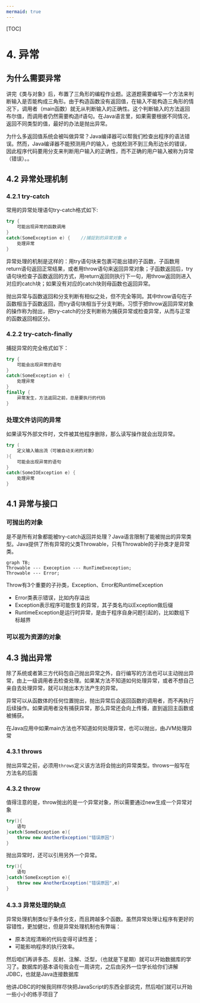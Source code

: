 ```yaml
---
mermaid: true
---
```

[TOC]

# 4. 异常

## 为什么需要异常

讲完《类与对象》后，布置了三角形的编程作业题。这道题需要编写一个方法来判断输入是否能构成三角形。由于构造函数没有返回值，在输入不能构造三角形的情况下，调用者（main函数）就无从判断输入的正确性。这个判断输入的方法返回布尔值，而调用者仍然需要构造if语句。在Java语言里，如果需要根据不同情况，返回不同类型的值，最好的办法是抛出异常。

为什么多返回值系统会被叫做异常？Java编译器可以帮我们检查出程序的语法错误。然而，Java编译器不能预测用户的输入，也就检测不到三角形边长的错误，因此程序代码要用分支来判断用户输入的正确性，而不正确的用户输入被称为异常（错误）。。

## 4.2 异常处理机制

### 4.2.1 try-catch

常用的异常处理语句try-catch格式如下:

```java
try {
	可能出现异常的函数调用
}
catch(SomeException e) {	//捕捉到的异常对象 e
    处理异常
}
```

异常处理的机制是这样的：用try语句块来包裹可能出错的子函数，子函数用return语句返回正常结果，或者用throw语句来返回异常对象；子函数返回后，try语句块检查子函数返回的方式，用return返回则执行下一句，用throw返回则进入对应的catch块；如果没有对应的catch块则母函数也返回异常。

抛出异常与函数返回和分支判断有相似之处，但不完全等同。其中throw语句在子函数相当于函数返回，而try语句块相当于分支判断。习惯于把throw返回异常对象的操作称为抛出，把try-catch的分支判断称为捕获异常或检查异常，从而与正常的函数返回相区分。

### 4.2.2 try-catch-finally

捕捉异常的完全格式如下：

```java
try {
    可能会出现异常的语句
}
catch(SomeException e) {
    处理异常
}
finally {
    异常发生，方法返回之前，总是要执行的代码
}
```

### 处理文件访问的异常

如果读写外部文件时，文件被其他程序删除，那么读写操作就会出现异常。

```java
try (
    定义输入输出流（可被自动关闭的对象）
){
    可能会出现异常的语句
}
catch(SomeIOException e) {
    处理异常
}
```

## 4.1 异常与接口

### 可抛出的对象

是不是所有对象都能被try-catch返回并处理？Java语言限制了能被抛出的异常类型。Java提供了所有异常的父类Throwable，只有Throwable的子孙类才是异常类。

```mermaid
graph TB;
Throwable --- Exeception --- RunTimeExeception;
Throwable --- Error;
```

Throw有3个重要的子孙类，Exception、Error和RuntimeException

* Error类表示错误，比如内存溢出
* Exception表示程序可能恢复的异常，其子类名均以Exception做后缀
* RuntimeException是运行时异常，是由于程序自身问题引起的，比如数组下标越界

### 可以视为资源的对象

## 4.3 抛出异常

除了系统或者第三方代码包自己抛出异常之外，自行编写的方法也可以主动抛出异常，由上一级调用者去检查处理。如果某方法不知道如何处理异常，或者不想自己亲自去处理异常，就可以抛出本方法产生的异常。

异常可以从函数体的任何位置抛出，抛出异常后会返回函数的调用者，而不再执行后续操作。如果调用者没有捕获异常，那么异常还会向上传播，直到返回主函数或被捕获。

在Java应用中如果main方法也不知道如何处理异常，也可以抛出，由JVM处理异常


### 4.3.1 throws

抛出异常之前，必须用`throws`定义该方法将会抛出的异常类型。throws一般写在方法名的后面

### 4.3.2 throw

值得注意的是，throw抛出的是一个异常对象，所以需要通过new生成一个异常对象
```java
try(){
    语句
}catch(SomeException e){
    throw new AnotherException("错误原因")
}
```

抛出异常时，还可以引用另外一个异常。
```java
try(){
    语句
}catch(SomeException e){
    throw new AnotherException("错误原因",e)
}
```



### 4.3.3 异常处理的缺点

异常处理机制类似于条件分支，而且跨越多个函数。虽然异常处理让程序有更好的容错性，更加健壮，但是异常处理机制也有弊端：

* 原本流程清晰的代码变得可读性差；
* 可能影响程序的执行效率。





然后咱们再讲多态、反射、注解、泛型，（也就是下星期）就可以开始数据库的学习了。数据库的基本语句我会在一周讲完，之后由另外一位学长给你们讲解JDBC，也就是Java连接数据库

他讲JDBC的时候我同样尽快把JavaScript的东西全部说完，然后咱们就可以开始一些小小的练手项目了
